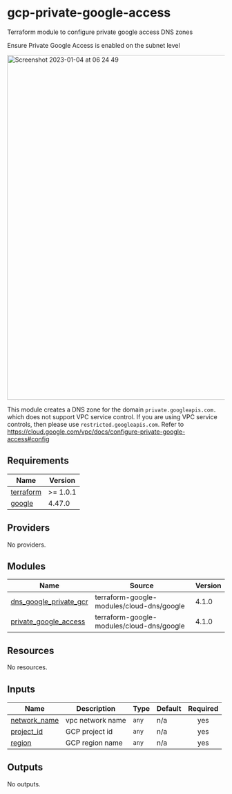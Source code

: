 # gcp-private-google-access

Terraform module to configure private google access DNS zones

Ensure Private Google Access is enabled on the subnet level

<img width="796" alt="Screenshot 2023-01-04 at 06 24 49" src="https://user-images.githubusercontent.com/46873109/210511854-28fadee5-e76e-40a8-9b35-a5f64b109995.png">

This module creates a DNS zone for the domain `private.googleapis.com.` which does not support VPC service control. If you are using VPC service controls, then please use `restricted.googleapis.com`. Refer to https://cloud.google.com/vpc/docs/configure-private-google-access#config

<!-- BEGIN_TF_DOCS -->
## Requirements

| Name | Version |
|------|---------|
| <a name="requirement_terraform"></a> [terraform](#requirement\_terraform) | >= 1.0.1 |
| <a name="requirement_google"></a> [google](#requirement\_google) | 4.47.0 |

## Providers

No providers.

## Modules

| Name | Source | Version |
|------|--------|---------|
| <a name="module_dns_google_private_gcr"></a> [dns\_google\_private\_gcr](#module\_dns\_google\_private\_gcr) | terraform-google-modules/cloud-dns/google | 4.1.0 |
| <a name="module_private_google_access"></a> [private\_google\_access](#module\_private\_google\_access) | terraform-google-modules/cloud-dns/google | 4.1.0 |

## Resources

No resources.

## Inputs

| Name | Description | Type | Default | Required |
|------|-------------|------|---------|:--------:|
| <a name="input_network_name"></a> [network\_name](#input\_network\_name) | vpc network name | `any` | n/a | yes |
| <a name="input_project_id"></a> [project\_id](#input\_project\_id) | GCP project id | `any` | n/a | yes |
| <a name="input_region"></a> [region](#input\_region) | GCP region name | `any` | n/a | yes |

## Outputs

No outputs.
<!-- END_TF_DOCS -->
